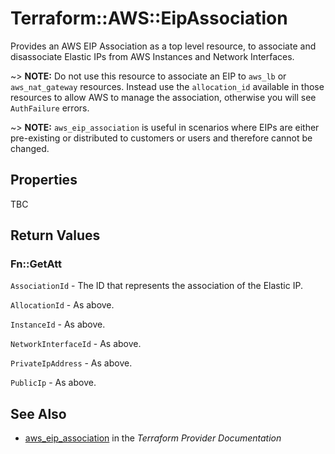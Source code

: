 # Terraform::AWS::EipAssociation

Provides an AWS EIP Association as a top level resource, to associate and
disassociate Elastic IPs from AWS Instances and Network Interfaces.

~> **NOTE:** Do not use this resource to associate an EIP to `aws_lb` or `aws_nat_gateway` resources. Instead use the `allocation_id` available in those resources to allow AWS to manage the association, otherwise you will see `AuthFailure` errors.

~> **NOTE:** `aws_eip_association` is useful in scenarios where EIPs are either
pre-existing or distributed to customers or users and therefore cannot be changed.

## Properties

TBC

## Return Values

### Fn::GetAtt

`AssociationId` - The ID that represents the association of the Elastic IP.

`AllocationId` - As above.

`InstanceId` - As above.

`NetworkInterfaceId` - As above.

`PrivateIpAddress` - As above.

`PublicIp` - As above.

## See Also

* [aws_eip_association](https://www.terraform.io/docs/providers/aws/r/eip_association.html) in the _Terraform Provider Documentation_